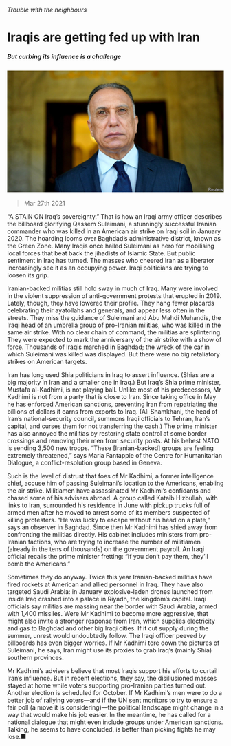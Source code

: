 ###### Trouble with the neighbours

# Iraqis are getting fed up with Iran 

##### But curbing its influence is a challenge 

![image](images/20210327_map505.jpg) 

> Mar 27th 2021 

“A STAIN ON Iraq’s sovereignty.” That is how an Iraqi army officer describes the billboard glorifying Qassem Suleimani, a stunningly successful Iranian commander who was killed in an American air strike on Iraqi soil in January 2020. The hoarding looms over Baghdad’s administrative district, known as the Green Zone. Many Iraqis once hailed Suleimani as hero for mobilising local forces that beat back the jihadists of Islamic State. But public sentiment in Iraq has turned. The masses who cheered Iran as a liberator increasingly see it as an occupying power. Iraqi politicians are trying to loosen its grip.

Iranian-backed militias still hold sway in much of Iraq. Many were involved in the violent suppression of anti-government protests that erupted in 2019. Lately, though, they have lowered their profile. They hang fewer placards celebrating their ayatollahs and generals, and appear less often in the streets. They miss the guidance of Suleimani and Abu Mahdi Muhandis, the Iraqi head of an umbrella group of pro-Iranian militias, who was killed in the same air strike. With no clear chain of command, the militias are splintering. They were expected to mark the anniversary of the air strike with a show of force. Thousands of Iraqis marched in Baghdad; the wreck of the car in which Suleimani was killed was displayed. But there were no big retaliatory strikes on American targets.


Iran has long used Shia politicians in Iraq to assert influence. (Shias are a big majority in Iran and a smaller one in Iraq.) But Iraq’s Shia prime minister, Mustafa al-Kadhimi, is not playing ball. Unlike most of his predecessors, Mr Kadhimi is not from a party that is close to Iran. Since taking office in May he has enforced American sanctions, preventing Iran from repatriating the billions of dollars it earns from exports to Iraq. (Ali Shamkhani, the head of Iran’s national-security council, summons Iraqi officials to Tehran, Iran’s capital, and curses them for not transferring the cash.) The prime minister has also annoyed the militias by restoring state control at some border crossings and removing their men from security posts. At his behest NATO is sending 3,500 new troops. “These [Iranian-backed] groups are feeling extremely threatened,” says Maria Fantappie of the Centre for Humanitarian Dialogue, a conflict-resolution group based in Geneva.

Such is the level of distrust that foes of Mr Kadhimi, a former intelligence chief, accuse him of passing Suleimani’s location to the Americans, enabling the air strike. Militiamen have assassinated Mr Kadhimi’s confidants and chased some of his advisers abroad. A group called Kataib Hizbullah, with links to Iran, surrounded his residence in June with pickup trucks full of armed men after he moved to arrest some of its members suspected of killing protesters. “He was lucky to escape without his head on a plate,” says an observer in Baghdad. Since then Mr Kadhimi has shied away from confronting the militias directly. His cabinet includes ministers from pro-Iranian factions, who are trying to increase the number of militiamen (already in the tens of thousands) on the government payroll. An Iraqi official recalls the prime minister fretting: “If you don’t pay them, they’ll bomb the Americans.”

Sometimes they do anyway. Twice this year Iranian-backed militias have fired rockets at American and allied personnel in Iraq. They have also targeted Saudi Arabia: in January explosive-laden drones launched from inside Iraq crashed into a palace in Riyadh, the kingdom’s capital. Iraqi officials say militias are massing near the border with Saudi Arabia, armed with 1,400 missiles. Were Mr Kadhimi to become more aggressive, that might also invite a stronger response from Iran, which supplies electricity and gas to Baghdad and other big Iraqi cities. If it cut supply during the summer, unrest would undoubtedly follow. The Iraqi officer peeved by billboards has even bigger worries. If Mr Kadhimi tore down the pictures of Suleimani, he says, Iran might use its proxies to grab Iraq’s (mainly Shia) southern provinces.

Mr Kadhimi’s advisers believe that most Iraqis support his efforts to curtail Iran’s influence. But in recent elections, they say, the disillusioned masses stayed at home while voters supporting pro-Iranian parties turned out. Another election is scheduled for October. If Mr Kadhimi’s men were to do a better job of rallying voters—and if the UN sent monitors to try to ensure a fair poll (a move it is considering)—the political landscape might change in a way that would make his job easier. In the meantime, he has called for a national dialogue that might even include groups under American sanctions. Talking, he seems to have concluded, is better than picking fights he may lose.■

